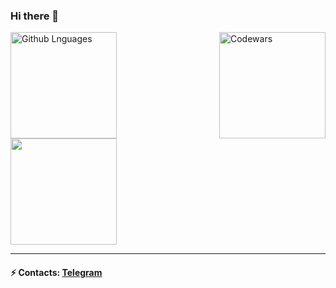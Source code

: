 ### Hi there 👋

<!--
**seagirl1110/seagirl1110** is a ✨ _special_ ✨ repository because its `README.md` (this file) appears on your GitHub profile.

Here are some ideas to get you started:

- 🔭 I’m currently working on ...
- 🌱 I’m currently learning ...
- 👯 I’m looking to collaborate on ...
- 🤔 I’m looking for help with ...
- 💬 Ask me about ...
- 📫 How to reach me: ...
- 😄 Pronouns: ...
- ⚡ Fun fact: ...
-->

<img height="170em"  align="right" alt="Codewars" src="https://github-readme-codewars-stats.herokuapp.com/api/?username=seagirl1110&card&colormode=bright_mode" />
<img height="170em"  alt="Github Lnguages" src="https://github-readme-stats-eight-theta.vercel.app/api/top-langs/?username=seagirl1110&layout=compact" />

<img height="170em"  alt="" src="https://github-readme-stats.vercel.app/api?username=seagirl1110&theme=default&show_icons=true" />

_________________
#### ⚡ Contacts: <a target='_blank' title='Telegram' href="https://t.me/seagirl1110">Telegram</a>
